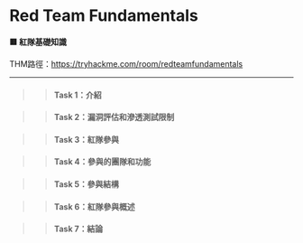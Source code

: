 # Red Team Fundamentals

**🟥 紅隊基礎知識**

THM路徑：https://tryhackme.com/room/redteamfundamentals

---

>> #### Task 1：介紹

>> #### Task 2：漏洞評估和滲透測試限制

>> #### Task 3：紅隊參與

>> #### Task 4：參與的團隊和功能

>> #### Task 5：參與結構

>> #### Task 6：紅隊參與概述

>> #### Task 7：結論